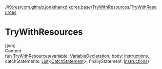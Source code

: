 //[Kores](../../index.md)/[com.github.jonathanxd.kores.base](../index.md)/[TryWithResources](index.md)/[TryWithResources](-try-with-resources.md)



# TryWithResources  
[jvm]  
Content  
fun [TryWithResources](-try-with-resources.md)(variable: [VariableDeclaration](../-variable-declaration/index.md), body: [Instructions](../../com.github.jonathanxd.kores/-instructions/index.md), catchStatements: [List](https://kotlinlang.org/api/latest/jvm/stdlib/kotlin.collections/-list/index.html)<[CatchStatement](../-catch-statement/index.md)>, finallyStatement: [Instructions](../../com.github.jonathanxd.kores/-instructions/index.md))  



